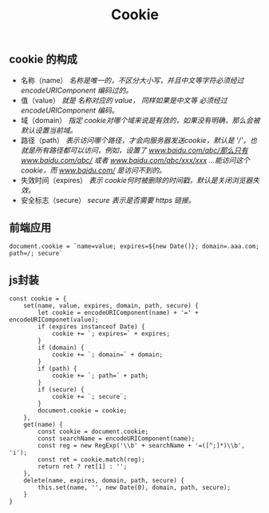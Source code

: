 ﻿---
title: Cookie
data: 2017-4-20
tags: [js,web前端]
categories: js基础
---

## cookie 的构成

 - 名称（name）
 *名称是唯一的，不区分大小写，并且中文等字符必须经过 encodeURIComponent 编码过的。*
 - 值（value）
 *就是 名称对应的 value， 同样如果是中文等 必须经过 encodeURIComponent 编码。*
 - 域（domain）
 *指定 cookie对哪个域来说是有效的，如果没有明确，那么会被默认设置当前域。*
 - 路径（path）
 *表示访问哪个路径，才会向服务器发送cookie，默认是 '/'，也就是所有路径都可以访问，例如，设置了 www.baidu.com/abc/那么只有www.baidu.com/abc/ 或者 www.baidu.com/abc/xxx/xxx ...能访问这个 cookie，而 www.baidu.com/ 是访问不到的。*
 - 失效时间（expires）
 *表示 cookie何时被删除的时间戳，默认是关闭浏览器失效。*
 - 安全标志（secure）
 *secure 表示是否需要 https 链接。*

## 前端应用

    document.cookie = `name=value; expires=${new Date()}; domain=.aaa.com; path=/; secure`
    
## js封装
```
const cookie = {
    set(name, value, expires, domain, path, secure) {
        let cookie = encodeURIComponent(name) + '=' + encodeURIComponet(value);
        if (expires instanceof Date) {
            cookie += `; expires=` + expires;
        }
        if (domain) {
            cookie += `; domain=` + domain;
        }
        if (path) {
            cookie += `; path=` + path;
        }
        if (secure) {
            cookie += `; secure`;
        }
        document.cookie = cookie;
    },
    get(name) {
        const cookie = document.cookie;
        const searchName = encodeURIComponent(name);
        const reg = new RegExp('\\b' + searchName + '=([^;]*)\\b', 'i');
        const ret = cookie.match(reg);
        return ret ? ret[1] : '';
    },
    delete(name, expires, domain, path, secure) {
        this.set(name, '', new Date(0), domain, path, secure);
    }
}
```


